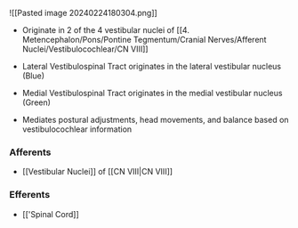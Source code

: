![[Pasted image 20240224180304.png]]

- Originate in 2 of the 4 vestibular nuclei of [[4. Metencephalon/Pons/Pontine Tegmentum/Cranial Nerves/Afferent Nuclei/Vestibulocochlear/CN VIII]]

- Lateral Vestibulospinal Tract originates in the lateral vestibular nucleus (Blue)
- Medial Vestibulospinal Tract originates in the medial vestibular nucleus (Green)

- Mediates postural adjustments, head movements, and balance based on vestibulocochlear information

### Afferents
- [[Vestibular Nuclei]] of [[CN VIII|CN VIII]]
### Efferents
- [['Spinal Cord]]